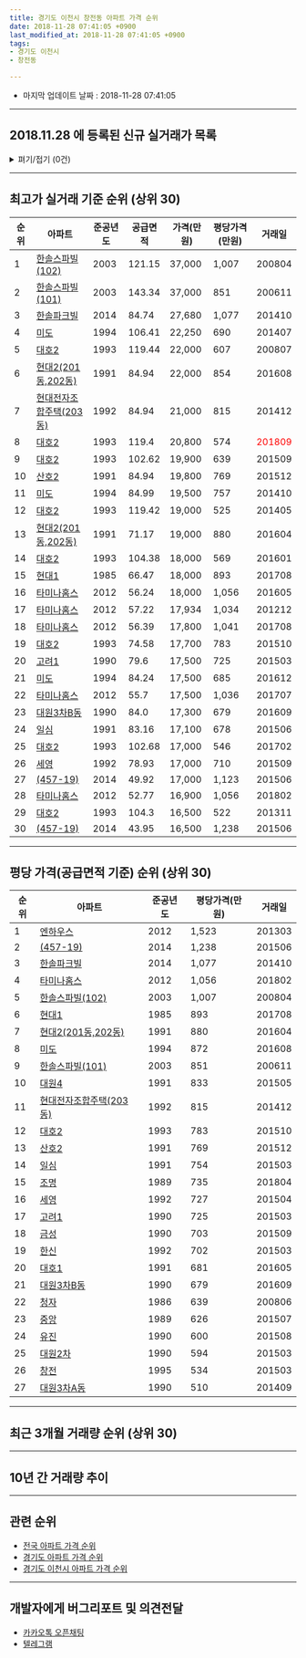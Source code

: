 ```yaml
---
title: 경기도 이천시 창전동 아파트 가격 순위
date: 2018-11-28 07:41:05 +0900
last_modified_at: 2018-11-28 07:41:05 +0900
tags:
- 경기도 이천시
- 창전동

---
```


* 마지막 업데이트 날짜 : 2018-11-28 07:41:05

---

## 2018.11.28 에 등록된 신규 실거래가 목록

<details>
<summary>펴기/접기 (0건)</summary>
<div markdown="1">

|아파트|준공년도|공급면적|가격(만원)|평당가격(만원)|거래일|
|---|---|---|---|---|---|
|없음||||||


</div>
</details>

---

## 최고가 실거래 기준 순위 (상위 30)


|순위|아파트|준공년도|공급면적|가격(만원)|평당가격(만원)|거래일|
|---|---|---|---|---|---|---|
|1|[한솔스파빌(102)](https://search.naver.com/search.naver?query=%EA%B2%BD%EA%B8%B0%EB%8F%84+%EC%9D%B4%EC%B2%9C%EC%8B%9C+%EC%B0%BD%EC%A0%84%EB%8F%99+%ED%95%9C%EC%86%94%EC%8A%A4%ED%8C%8C%EB%B9%8C%28102%29)|2003|121.15|37,000|1,007|200804|
|2|[한솔스파빌(101)](https://search.naver.com/search.naver?query=%EA%B2%BD%EA%B8%B0%EB%8F%84+%EC%9D%B4%EC%B2%9C%EC%8B%9C+%EC%B0%BD%EC%A0%84%EB%8F%99+%ED%95%9C%EC%86%94%EC%8A%A4%ED%8C%8C%EB%B9%8C%28101%29)|2003|143.34|37,000|851|200611|
|3|[한솔파크빌](https://search.naver.com/search.naver?query=%EA%B2%BD%EA%B8%B0%EB%8F%84+%EC%9D%B4%EC%B2%9C%EC%8B%9C+%EC%B0%BD%EC%A0%84%EB%8F%99+%ED%95%9C%EC%86%94%ED%8C%8C%ED%81%AC%EB%B9%8C)|2014|84.74|27,680|1,077|201410|
|4|[미도](https://search.naver.com/search.naver?query=%EA%B2%BD%EA%B8%B0%EB%8F%84+%EC%9D%B4%EC%B2%9C%EC%8B%9C+%EC%B0%BD%EC%A0%84%EB%8F%99+%EB%AF%B8%EB%8F%84)|1994|106.41|22,250|690|201407|
|5|[대호2](https://search.naver.com/search.naver?query=%EA%B2%BD%EA%B8%B0%EB%8F%84+%EC%9D%B4%EC%B2%9C%EC%8B%9C+%EC%B0%BD%EC%A0%84%EB%8F%99+%EB%8C%80%ED%98%B82)|1993|119.44|22,000|607|200807|
|6|[현대2(201동,202동)](https://search.naver.com/search.naver?query=%EA%B2%BD%EA%B8%B0%EB%8F%84+%EC%9D%B4%EC%B2%9C%EC%8B%9C+%EC%B0%BD%EC%A0%84%EB%8F%99+%ED%98%84%EB%8C%802%28201%EB%8F%99%2C202%EB%8F%99%29)|1991|84.94|22,000|854|201608|
|7|[현대전자조합주택(203동)](https://search.naver.com/search.naver?query=%EA%B2%BD%EA%B8%B0%EB%8F%84+%EC%9D%B4%EC%B2%9C%EC%8B%9C+%EC%B0%BD%EC%A0%84%EB%8F%99+%ED%98%84%EB%8C%80%EC%A0%84%EC%9E%90%EC%A1%B0%ED%95%A9%EC%A3%BC%ED%83%9D%28203%EB%8F%99%29)|1992|84.94|21,000|815|201412|
|8|[대호2](https://search.naver.com/search.naver?query=%EA%B2%BD%EA%B8%B0%EB%8F%84+%EC%9D%B4%EC%B2%9C%EC%8B%9C+%EC%B0%BD%EC%A0%84%EB%8F%99+%EB%8C%80%ED%98%B82)|1993|119.4|20,800|574|<span style="color:red">201809</span>|
|9|[대호2](https://search.naver.com/search.naver?query=%EA%B2%BD%EA%B8%B0%EB%8F%84+%EC%9D%B4%EC%B2%9C%EC%8B%9C+%EC%B0%BD%EC%A0%84%EB%8F%99+%EB%8C%80%ED%98%B82)|1993|102.62|19,900|639|201509|
|10|[산호2](https://search.naver.com/search.naver?query=%EA%B2%BD%EA%B8%B0%EB%8F%84+%EC%9D%B4%EC%B2%9C%EC%8B%9C+%EC%B0%BD%EC%A0%84%EB%8F%99+%EC%82%B0%ED%98%B82)|1991|84.94|19,800|769|201512|
|11|[미도](https://search.naver.com/search.naver?query=%EA%B2%BD%EA%B8%B0%EB%8F%84+%EC%9D%B4%EC%B2%9C%EC%8B%9C+%EC%B0%BD%EC%A0%84%EB%8F%99+%EB%AF%B8%EB%8F%84)|1994|84.99|19,500|757|201410|
|12|[대호2](https://search.naver.com/search.naver?query=%EA%B2%BD%EA%B8%B0%EB%8F%84+%EC%9D%B4%EC%B2%9C%EC%8B%9C+%EC%B0%BD%EC%A0%84%EB%8F%99+%EB%8C%80%ED%98%B82)|1993|119.42|19,000|525|201405|
|13|[현대2(201동,202동)](https://search.naver.com/search.naver?query=%EA%B2%BD%EA%B8%B0%EB%8F%84+%EC%9D%B4%EC%B2%9C%EC%8B%9C+%EC%B0%BD%EC%A0%84%EB%8F%99+%ED%98%84%EB%8C%802%28201%EB%8F%99%2C202%EB%8F%99%29)|1991|71.17|19,000|880|201604|
|14|[대호2](https://search.naver.com/search.naver?query=%EA%B2%BD%EA%B8%B0%EB%8F%84+%EC%9D%B4%EC%B2%9C%EC%8B%9C+%EC%B0%BD%EC%A0%84%EB%8F%99+%EB%8C%80%ED%98%B82)|1993|104.38|18,000|569|201601|
|15|[현대1](https://search.naver.com/search.naver?query=%EA%B2%BD%EA%B8%B0%EB%8F%84+%EC%9D%B4%EC%B2%9C%EC%8B%9C+%EC%B0%BD%EC%A0%84%EB%8F%99+%ED%98%84%EB%8C%801)|1985|66.47|18,000|893|201708|
|16|[타미나홈스](https://search.naver.com/search.naver?query=%EA%B2%BD%EA%B8%B0%EB%8F%84+%EC%9D%B4%EC%B2%9C%EC%8B%9C+%EC%B0%BD%EC%A0%84%EB%8F%99+%ED%83%80%EB%AF%B8%EB%82%98%ED%99%88%EC%8A%A4)|2012|56.24|18,000|1,056|201605|
|17|[타미나홈스](https://search.naver.com/search.naver?query=%EA%B2%BD%EA%B8%B0%EB%8F%84+%EC%9D%B4%EC%B2%9C%EC%8B%9C+%EC%B0%BD%EC%A0%84%EB%8F%99+%ED%83%80%EB%AF%B8%EB%82%98%ED%99%88%EC%8A%A4)|2012|57.22|17,934|1,034|201212|
|18|[타미나홈스](https://search.naver.com/search.naver?query=%EA%B2%BD%EA%B8%B0%EB%8F%84+%EC%9D%B4%EC%B2%9C%EC%8B%9C+%EC%B0%BD%EC%A0%84%EB%8F%99+%ED%83%80%EB%AF%B8%EB%82%98%ED%99%88%EC%8A%A4)|2012|56.39|17,800|1,041|201708|
|19|[대호2](https://search.naver.com/search.naver?query=%EA%B2%BD%EA%B8%B0%EB%8F%84+%EC%9D%B4%EC%B2%9C%EC%8B%9C+%EC%B0%BD%EC%A0%84%EB%8F%99+%EB%8C%80%ED%98%B82)|1993|74.58|17,700|783|201510|
|20|[고려1](https://search.naver.com/search.naver?query=%EA%B2%BD%EA%B8%B0%EB%8F%84+%EC%9D%B4%EC%B2%9C%EC%8B%9C+%EC%B0%BD%EC%A0%84%EB%8F%99+%EA%B3%A0%EB%A0%A41)|1990|79.6|17,500|725|201503|
|21|[미도](https://search.naver.com/search.naver?query=%EA%B2%BD%EA%B8%B0%EB%8F%84+%EC%9D%B4%EC%B2%9C%EC%8B%9C+%EC%B0%BD%EC%A0%84%EB%8F%99+%EB%AF%B8%EB%8F%84)|1994|84.24|17,500|685|201612|
|22|[타미나홈스](https://search.naver.com/search.naver?query=%EA%B2%BD%EA%B8%B0%EB%8F%84+%EC%9D%B4%EC%B2%9C%EC%8B%9C+%EC%B0%BD%EC%A0%84%EB%8F%99+%ED%83%80%EB%AF%B8%EB%82%98%ED%99%88%EC%8A%A4)|2012|55.7|17,500|1,036|201707|
|23|[대원3차B동](https://search.naver.com/search.naver?query=%EA%B2%BD%EA%B8%B0%EB%8F%84+%EC%9D%B4%EC%B2%9C%EC%8B%9C+%EC%B0%BD%EC%A0%84%EB%8F%99+%EB%8C%80%EC%9B%903%EC%B0%A8B%EB%8F%99)|1990|84.0|17,300|679|201609|
|24|[일심](https://search.naver.com/search.naver?query=%EA%B2%BD%EA%B8%B0%EB%8F%84+%EC%9D%B4%EC%B2%9C%EC%8B%9C+%EC%B0%BD%EC%A0%84%EB%8F%99+%EC%9D%BC%EC%8B%AC)|1991|83.16|17,100|678|201506|
|25|[대호2](https://search.naver.com/search.naver?query=%EA%B2%BD%EA%B8%B0%EB%8F%84+%EC%9D%B4%EC%B2%9C%EC%8B%9C+%EC%B0%BD%EC%A0%84%EB%8F%99+%EB%8C%80%ED%98%B82)|1993|102.68|17,000|546|201702|
|26|[세영](https://search.naver.com/search.naver?query=%EA%B2%BD%EA%B8%B0%EB%8F%84+%EC%9D%B4%EC%B2%9C%EC%8B%9C+%EC%B0%BD%EC%A0%84%EB%8F%99+%EC%84%B8%EC%98%81)|1992|78.93|17,000|710|201509|
|27|[(457-19)](https://search.naver.com/search.naver?query=%EA%B2%BD%EA%B8%B0%EB%8F%84+%EC%9D%B4%EC%B2%9C%EC%8B%9C+%EC%B0%BD%EC%A0%84%EB%8F%99+%28457-19%29)|2014|49.92|17,000|1,123|201506|
|28|[타미나홈스](https://search.naver.com/search.naver?query=%EA%B2%BD%EA%B8%B0%EB%8F%84+%EC%9D%B4%EC%B2%9C%EC%8B%9C+%EC%B0%BD%EC%A0%84%EB%8F%99+%ED%83%80%EB%AF%B8%EB%82%98%ED%99%88%EC%8A%A4)|2012|52.77|16,900|1,056|201802|
|29|[대호2](https://search.naver.com/search.naver?query=%EA%B2%BD%EA%B8%B0%EB%8F%84+%EC%9D%B4%EC%B2%9C%EC%8B%9C+%EC%B0%BD%EC%A0%84%EB%8F%99+%EB%8C%80%ED%98%B82)|1993|104.3|16,500|522|201311|
|30|[(457-19)](https://search.naver.com/search.naver?query=%EA%B2%BD%EA%B8%B0%EB%8F%84+%EC%9D%B4%EC%B2%9C%EC%8B%9C+%EC%B0%BD%EC%A0%84%EB%8F%99+%28457-19%29)|2014|43.95|16,500|1,238|201506|


---

## 평당 가격(공급면적 기준) 순위 (상위 30)


|순위|아파트|준공년도|평당가격(만원)|거래일|
|---|---|---|---|---|
|1|[엔하우스](https://search.naver.com/search.naver?query=%EA%B2%BD%EA%B8%B0%EB%8F%84+%EC%9D%B4%EC%B2%9C%EC%8B%9C+%EC%B0%BD%EC%A0%84%EB%8F%99+%EC%97%94%ED%95%98%EC%9A%B0%EC%8A%A4)|2012|1,523|201303|
|2|[(457-19)](https://search.naver.com/search.naver?query=%EA%B2%BD%EA%B8%B0%EB%8F%84+%EC%9D%B4%EC%B2%9C%EC%8B%9C+%EC%B0%BD%EC%A0%84%EB%8F%99+%28457-19%29)|2014|1,238|201506|
|3|[한솔파크빌](https://search.naver.com/search.naver?query=%EA%B2%BD%EA%B8%B0%EB%8F%84+%EC%9D%B4%EC%B2%9C%EC%8B%9C+%EC%B0%BD%EC%A0%84%EB%8F%99+%ED%95%9C%EC%86%94%ED%8C%8C%ED%81%AC%EB%B9%8C)|2014|1,077|201410|
|4|[타미나홈스](https://search.naver.com/search.naver?query=%EA%B2%BD%EA%B8%B0%EB%8F%84+%EC%9D%B4%EC%B2%9C%EC%8B%9C+%EC%B0%BD%EC%A0%84%EB%8F%99+%ED%83%80%EB%AF%B8%EB%82%98%ED%99%88%EC%8A%A4)|2012|1,056|201802|
|5|[한솔스파빌(102)](https://search.naver.com/search.naver?query=%EA%B2%BD%EA%B8%B0%EB%8F%84+%EC%9D%B4%EC%B2%9C%EC%8B%9C+%EC%B0%BD%EC%A0%84%EB%8F%99+%ED%95%9C%EC%86%94%EC%8A%A4%ED%8C%8C%EB%B9%8C%28102%29)|2003|1,007|200804|
|6|[현대1](https://search.naver.com/search.naver?query=%EA%B2%BD%EA%B8%B0%EB%8F%84+%EC%9D%B4%EC%B2%9C%EC%8B%9C+%EC%B0%BD%EC%A0%84%EB%8F%99+%ED%98%84%EB%8C%801)|1985|893|201708|
|7|[현대2(201동,202동)](https://search.naver.com/search.naver?query=%EA%B2%BD%EA%B8%B0%EB%8F%84+%EC%9D%B4%EC%B2%9C%EC%8B%9C+%EC%B0%BD%EC%A0%84%EB%8F%99+%ED%98%84%EB%8C%802%28201%EB%8F%99%2C202%EB%8F%99%29)|1991|880|201604|
|8|[미도](https://search.naver.com/search.naver?query=%EA%B2%BD%EA%B8%B0%EB%8F%84+%EC%9D%B4%EC%B2%9C%EC%8B%9C+%EC%B0%BD%EC%A0%84%EB%8F%99+%EB%AF%B8%EB%8F%84)|1994|872|201608|
|9|[한솔스파빌(101)](https://search.naver.com/search.naver?query=%EA%B2%BD%EA%B8%B0%EB%8F%84+%EC%9D%B4%EC%B2%9C%EC%8B%9C+%EC%B0%BD%EC%A0%84%EB%8F%99+%ED%95%9C%EC%86%94%EC%8A%A4%ED%8C%8C%EB%B9%8C%28101%29)|2003|851|200611|
|10|[대원4](https://search.naver.com/search.naver?query=%EA%B2%BD%EA%B8%B0%EB%8F%84+%EC%9D%B4%EC%B2%9C%EC%8B%9C+%EC%B0%BD%EC%A0%84%EB%8F%99+%EB%8C%80%EC%9B%904)|1991|833|201505|
|11|[현대전자조합주택(203동)](https://search.naver.com/search.naver?query=%EA%B2%BD%EA%B8%B0%EB%8F%84+%EC%9D%B4%EC%B2%9C%EC%8B%9C+%EC%B0%BD%EC%A0%84%EB%8F%99+%ED%98%84%EB%8C%80%EC%A0%84%EC%9E%90%EC%A1%B0%ED%95%A9%EC%A3%BC%ED%83%9D%28203%EB%8F%99%29)|1992|815|201412|
|12|[대호2](https://search.naver.com/search.naver?query=%EA%B2%BD%EA%B8%B0%EB%8F%84+%EC%9D%B4%EC%B2%9C%EC%8B%9C+%EC%B0%BD%EC%A0%84%EB%8F%99+%EB%8C%80%ED%98%B82)|1993|783|201510|
|13|[산호2](https://search.naver.com/search.naver?query=%EA%B2%BD%EA%B8%B0%EB%8F%84+%EC%9D%B4%EC%B2%9C%EC%8B%9C+%EC%B0%BD%EC%A0%84%EB%8F%99+%EC%82%B0%ED%98%B82)|1991|769|201512|
|14|[일심](https://search.naver.com/search.naver?query=%EA%B2%BD%EA%B8%B0%EB%8F%84+%EC%9D%B4%EC%B2%9C%EC%8B%9C+%EC%B0%BD%EC%A0%84%EB%8F%99+%EC%9D%BC%EC%8B%AC)|1991|754|201503|
|15|[조명](https://search.naver.com/search.naver?query=%EA%B2%BD%EA%B8%B0%EB%8F%84+%EC%9D%B4%EC%B2%9C%EC%8B%9C+%EC%B0%BD%EC%A0%84%EB%8F%99+%EC%A1%B0%EB%AA%85)|1989|735|201804|
|16|[세영](https://search.naver.com/search.naver?query=%EA%B2%BD%EA%B8%B0%EB%8F%84+%EC%9D%B4%EC%B2%9C%EC%8B%9C+%EC%B0%BD%EC%A0%84%EB%8F%99+%EC%84%B8%EC%98%81)|1992|727|201504|
|17|[고려1](https://search.naver.com/search.naver?query=%EA%B2%BD%EA%B8%B0%EB%8F%84+%EC%9D%B4%EC%B2%9C%EC%8B%9C+%EC%B0%BD%EC%A0%84%EB%8F%99+%EA%B3%A0%EB%A0%A41)|1990|725|201503|
|18|[금성](https://search.naver.com/search.naver?query=%EA%B2%BD%EA%B8%B0%EB%8F%84+%EC%9D%B4%EC%B2%9C%EC%8B%9C+%EC%B0%BD%EC%A0%84%EB%8F%99+%EA%B8%88%EC%84%B1)|1990|703|201509|
|19|[한신](https://search.naver.com/search.naver?query=%EA%B2%BD%EA%B8%B0%EB%8F%84+%EC%9D%B4%EC%B2%9C%EC%8B%9C+%EC%B0%BD%EC%A0%84%EB%8F%99+%ED%95%9C%EC%8B%A0)|1992|702|201503|
|20|[대호1](https://search.naver.com/search.naver?query=%EA%B2%BD%EA%B8%B0%EB%8F%84+%EC%9D%B4%EC%B2%9C%EC%8B%9C+%EC%B0%BD%EC%A0%84%EB%8F%99+%EB%8C%80%ED%98%B81)|1991|681|201605|
|21|[대원3차B동](https://search.naver.com/search.naver?query=%EA%B2%BD%EA%B8%B0%EB%8F%84+%EC%9D%B4%EC%B2%9C%EC%8B%9C+%EC%B0%BD%EC%A0%84%EB%8F%99+%EB%8C%80%EC%9B%903%EC%B0%A8B%EB%8F%99)|1990|679|201609|
|22|[청자](https://search.naver.com/search.naver?query=%EA%B2%BD%EA%B8%B0%EB%8F%84+%EC%9D%B4%EC%B2%9C%EC%8B%9C+%EC%B0%BD%EC%A0%84%EB%8F%99+%EC%B2%AD%EC%9E%90)|1986|639|200806|
|23|[중앙](https://search.naver.com/search.naver?query=%EA%B2%BD%EA%B8%B0%EB%8F%84+%EC%9D%B4%EC%B2%9C%EC%8B%9C+%EC%B0%BD%EC%A0%84%EB%8F%99+%EC%A4%91%EC%95%99)|1989|626|201507|
|24|[유진](https://search.naver.com/search.naver?query=%EA%B2%BD%EA%B8%B0%EB%8F%84+%EC%9D%B4%EC%B2%9C%EC%8B%9C+%EC%B0%BD%EC%A0%84%EB%8F%99+%EC%9C%A0%EC%A7%84)|1990|600|201508|
|25|[대원2차](https://search.naver.com/search.naver?query=%EA%B2%BD%EA%B8%B0%EB%8F%84+%EC%9D%B4%EC%B2%9C%EC%8B%9C+%EC%B0%BD%EC%A0%84%EB%8F%99+%EB%8C%80%EC%9B%902%EC%B0%A8)|1990|594|201503|
|26|[창전](https://search.naver.com/search.naver?query=%EA%B2%BD%EA%B8%B0%EB%8F%84+%EC%9D%B4%EC%B2%9C%EC%8B%9C+%EC%B0%BD%EC%A0%84%EB%8F%99+%EC%B0%BD%EC%A0%84)|1995|534|201503|
|27|[대원3차A동](https://search.naver.com/search.naver?query=%EA%B2%BD%EA%B8%B0%EB%8F%84+%EC%9D%B4%EC%B2%9C%EC%8B%9C+%EC%B0%BD%EC%A0%84%EB%8F%99+%EB%8C%80%EC%9B%903%EC%B0%A8A%EB%8F%99)|1990|510|201409|


---

## 최근 3개월 거래량 순위 (상위 30)


<div style="width:100%;">
    <canvas id="deal_count_ranking" height="250"></canvas>
</div>


<script>
new Chart(document.getElementById("deal_count_ranking"), {
    type: 'horizontalBar',
    data: {
        labels: ['현대1', '일심', '대호2', '현대2(201동,202동)', '현대전자조합주택(203동)', '한솔스파빌(102)'],
        datasets: [{
            label: '실거래 수',
            data: [5, 2, 1, 1, 1, 1],
            borderColor: "rgba(255, 0, 128, 1)",
            backgroundColor: "rgba(255, 0, 128, 0.5)",
            fill: false,
        }]
    },
    options: {
        responsive: true,
        title: {
            display: true,
            text: '최근 3개월 거래량 순위'
        },
        tooltips: {
            mode: 'index',
            intersect: false,
            callbacks: {
                title: function(tooltipItems, data) {
                    return "실거래 수:";
                },
                label: function(tooltipItem, data) {
                    return data.labels[tooltipItem.index] + ": " + tooltipItem.xLabel;
                }
            }
        },
        hover: {
            mode: 'nearest',
            intersect: true
        },
        scales: {
            xAxes: [{
                display: true,
                scaleLabel: {
                    display: true,
                    labelString: '실거래 수'
                },
                ticks: {
                    suggestedMin: 0,
                }
            }],
            yAxes: [{
                display: true,
                ticks: {
                    autoSkip: false,
                    callback: function(value, index, values) {
                        if (value.length > 15)
                            return value.substr(0, 13) + "...";
                        else
                            return value;
                    }
                },
                scaleLabel: {
                    display: false,
                }
            }]
        }
    }
});

</script>


---

## 10년 간 거래량 추이


<div style="width:100%;">
    <canvas id="deal_progress" height="250"></canvas>
</div>

<script>
new Chart(document.getElementById("deal_progress"), {
    type: 'line',
    data: {
        labels: ['200811','200812','200901','200902','200903','200904','200905','200906','200907','200908','200909','200910','200911','200912','201001','201002','201003','201004','201005','201006','201007','201008','201009','201010','201011','201012','201101','201102','201103','201104','201105','201106','201107','201108','201109','201110','201111','201112','201201','201202','201203','201204','201205','201206','201207','201208','201209','201210','201211','201212','201301','201302','201303','201304','201305','201306','201307','201308','201309','201310','201311','201312','201401','201402','201403','201404','201405','201406','201407','201408','201409','201410','201411','201412','201501','201502','201503','201504','201505','201506','201507','201508','201509','201510','201511','201512','201601','201602','201603','201604','201605','201606','201607','201608','201609','201610','201611','201612','201701','201702','201703','201704','201705','201706','201707','201708','201709','201710','201711','201712','201801','201802','201803','201804','201805','201806','201807','201808','201809','201810','201811'],
        datasets: [{
            label: '실거래 수',
            pointRadius: 1,
            data: [7, 3, 2, 4, 6, 3, 6, 11, 5, 4, 4, 5, 5, 5, 5, 5, 3, 4, 6, 6, 3, 3, 9, 6, 8, 9, 6, 4, 9, 9, 8, 10, 7, 14, 12, 12, 14, 10, 8, 19, 11, 10, 10, 10, 6, 6, 13, 8, 8, 11, 7, 8, 26, 19, 18, 19, 7, 8, 7, 18, 15, 15, 8, 11, 14, 11, 8, 15, 8, 8, 12, 6, 5, 13, 6, 13, 22, 16, 24, 18, 8, 9, 10, 12, 5, 7, 12, 2, 13, 9, 3, 9, 11, 11, 8, 6, 7, 6, 6, 5, 9, 9, 7, 12, 8, 6, 5, 4, 5, 6, 4, 7, 9, 8, 4, 7, 1, 4, 4, 2, 5],
            borderColor: "rgba(255, 201, 14, 1)",
            backgroundColor: "rgba(255, 201, 14, 0.5)",
            fill: true,
        }]
    },
    options: {
        responsive: true,
        title: {
            display: true,
            text: '10년간 거래량 추이'
        },
        tooltips: {
            mode: 'index',
            intersect: false,
        },
        hover: {
            mode: 'nearest',
            intersect: true
        },
        scales: {
            xAxes: [{
                display: true,
                scaleLabel: {
                    display: true,
                    labelString: '년/월'
                }
            }],
            yAxes: [{
                display: true,
                ticks: {
                    suggestedMin: 0,
                },
                scaleLabel: {
                    display: true,
                    labelString: '실거래 수'
                }
            }]
        }
    }
});

</script>


---

## 관련 순위

- [전국 아파트 가격 순위](https://inasie.github.io/apt-ranking/전국)
- [경기도 아파트 가격 순위](https://inasie.github.io/apt-ranking/경기도)
- [경기도 이천시 아파트 가격 순위](https://inasie.github.io/apt-ranking/경기도-이천시)


---

## 개발자에게 버그리포트 및 의견전달

- [카카오톡 오픈채팅](https://open.kakao.com/o/gLJUAP4)
- [텔레그램](https://t.me/inasie)

